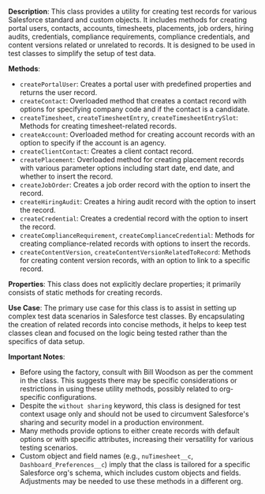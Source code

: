 **Description**: This class provides a utility for creating test records for various Salesforce standard and custom objects. It includes methods for creating portal users, contacts, accounts, timesheets, placements, job orders, hiring audits, credentials, compliance requirements, compliance credentials, and content versions related or unrelated to records. It is designed to be used in test classes to simplify the setup of test data.

**Methods**:

- `createPortalUser`: Creates a portal user with predefined properties and returns the user record.
- `createContact`: Overloaded method that creates a contact record with options for specifying company code and if the contact is a candidate.
- `createTimesheet`, `createTimesheetEntry`, `createTimesheetEntrySlot`: Methods for creating timesheet-related records.
- `createAccount`: Overloaded method for creating account records with an option to specify if the account is an agency.
- `createClientContact`: Creates a client contact record.
- `createPlacement`: Overloaded method for creating placement records with various parameter options including start date, end date, and whether to insert the record.
- `createJobOrder`: Creates a job order record with the option to insert the record.
- `createHiringAudit`: Creates a hiring audit record with the option to insert the record.
- `createCredential`: Creates a credential record with the option to insert the record.
- `createComplianceRequirement`, `createComplianceCredential`: Methods for creating compliance-related records with options to insert the records.
- `createContentVersion`, `createContentVersionRelatedToRecord`: Methods for creating content version records, with an option to link to a specific record.

**Properties**: This class does not explicitly declare properties; it primarily consists of static methods for creating records.

**Use Case**: The primary use case for this class is to assist in setting up complex test data scenarios in Salesforce test classes. By encapsulating the creation of related records into concise methods, it helps to keep test classes clean and focused on the logic being tested rather than the specifics of data setup.

**Important Notes**:
- Before using the factory, consult with Bill Woodson as per the comment in the class. This suggests there may be specific considerations or restrictions in using these utility methods, possibly related to org-specific configurations.
- Despite the `without sharing` keyword, this class is designed for test context usage only and should not be used to circumvent Salesforce's sharing and security model in a production environment.
- Many methods provide options to either create records with default options or with specific attributes, increasing their versatility for various testing scenarios.
- Custom object and field names (e.g., `nuTimesheet__c`, `Dashboard_Preferences__c`) imply that the class is tailored for a specific Salesforce org's schema, which includes custom objects and fields. Adjustments may be needed to use these methods in a different org.
